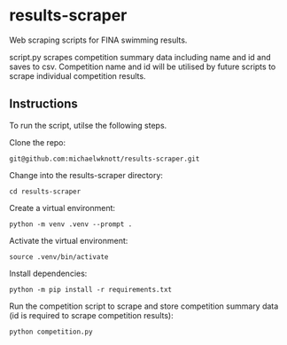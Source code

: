 # results-scraper
Web scraping scripts for FINA swimming results.

script.py scrapes competition summary data including name and id and saves to csv. Competition name and id will be utilised by future scripts to scrape individual competition results.

## Instructions
To run the script, utilse the following steps.

Clone the repo:

`git@github.com:michaelwknott/results-scraper.git`

Change into the results-scraper directory:

`cd results-scraper`

Create a virtual environment:

`python -m venv .venv --prompt .`

Activate the virtual environment:

`source .venv/bin/activate`

Install dependencies:

`python -m pip install -r requirements.txt`

Run the competition script to scrape and store competition summary data (id is required to scrape competition results):

`python competition.py`
